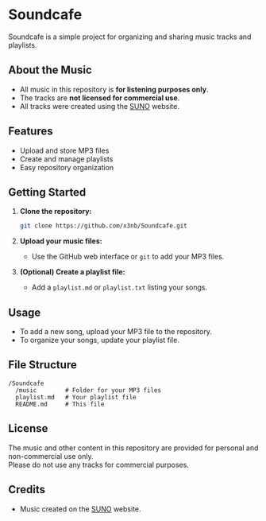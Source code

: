 # Soundcafe

Soundcafe is a simple project for organizing and sharing music tracks and playlists.

## About the Music

- All music in this repository is **for listening purposes only**.
- The tracks are **not licensed for commercial use**.
- All tracks were created using the [SUNO](https://suno.com) website.

## Features

- Upload and store MP3 files
- Create and manage playlists
- Easy repository organization

## Getting Started

1. **Clone the repository:**
   ```bash
   git clone https://github.com/x3nb/Soundcafe.git
   ```
2. **Upload your music files:**
   - Use the GitHub web interface or `git` to add your MP3 files.

3. **(Optional) Create a playlist file:**
   - Add a `playlist.md` or `playlist.txt` listing your songs.

## Usage

- To add a new song, upload your MP3 file to the repository.
- To organize your songs, update your playlist file.

## File Structure

```
/Soundcafe
  /music        # Folder for your MP3 files
  playlist.md   # Your playlist file
  README.md     # This file
```

## License

The music and other content in this repository are provided for personal and non-commercial use only.  
Please do not use any tracks for commercial purposes.

## Credits

- Music created on the [SUNO](https://suno.com) website.
